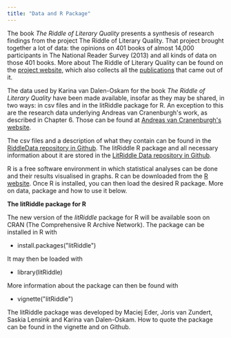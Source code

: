 ```yaml
---
title: "Data and R Package"
---
```

The book *The Riddle of Literary Quality* presents a synthesis of research findings from the project The Riddle of Literary Quality. That project brought together a lot of data: the opinions on 401 books of almost 14,000 participants in The National Reader Survey (2013) and all kinds of data on those 401 books. More about The Riddle of Literary Quality can be found on the [project website](https://literaryquality.huygens.knaw.nl/), which also collects all the [publications](https://literaryquality.huygens.knaw.nl/?page_id=588) that came out of it.

The data used by Karina van Dalen-Oskam for the book *The Riddle of Literary Quality* have been made available, insofar as they may be shared, in two ways: in csv files and in the litRiddle package for R. An exception to this are the research data underlying Andreas van Cranenburgh's work, as described in Chapter 6. Those can be found at [Andreas van Cranenburgh's website](https://andreasvc.github.io/).

The csv files and a description of what they contain can be found in the [RiddleData repository in Github](https://github.com/karinavdo/RiddleData). The litRiddle R package and all necessary information about it are stored in the [LitRiddle Data repository in Github](https://github.com/karinavdo/LitRiddleData).

R is a free software environment in which statistical analyses can be done and their results visualised in graphs. R can be downloaded from the [R website](https://www.r-project.org/). Once R is installed, you can then load the desired R package. More on data, package and how to use it below.

**The litRiddle package for R**

The new version of the *litRiddle* package for R will be available soon on CRAN (The Comprehensive R Archive Network). The package can be installed in R with 

- install.packages("litRiddle")<br>

It may then be loaded with

- library(litRiddle)

More information about the package can then be found with

- vignette("litRiddle")

The litRiddle package was developed by Maciej Eder, Joris van Zundert, Saskia Lensink and Karina van Dalen-Oskam. How to quote the package can be found in the vignette and on Github.



